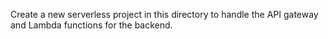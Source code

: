 Create a new serverless project in this directory to handle the API gateway
and Lambda functions for the backend.